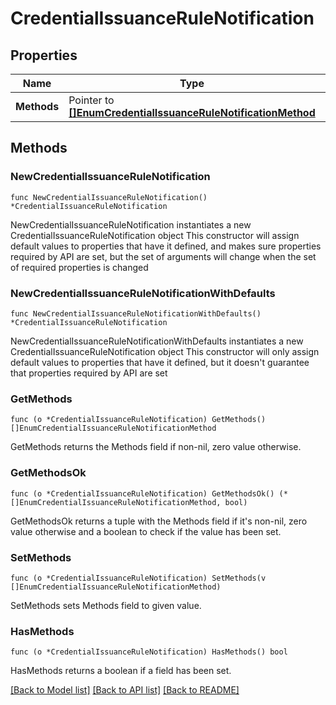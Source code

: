 # CredentialIssuanceRuleNotification

## Properties

Name | Type | Description | Notes
------------ | ------------- | ------------- | -------------
**Methods** | Pointer to [**[]EnumCredentialIssuanceRuleNotificationMethod**](EnumCredentialIssuanceRuleNotificationMethod.md) |  | [optional] 

## Methods

### NewCredentialIssuanceRuleNotification

`func NewCredentialIssuanceRuleNotification() *CredentialIssuanceRuleNotification`

NewCredentialIssuanceRuleNotification instantiates a new CredentialIssuanceRuleNotification object
This constructor will assign default values to properties that have it defined,
and makes sure properties required by API are set, but the set of arguments
will change when the set of required properties is changed

### NewCredentialIssuanceRuleNotificationWithDefaults

`func NewCredentialIssuanceRuleNotificationWithDefaults() *CredentialIssuanceRuleNotification`

NewCredentialIssuanceRuleNotificationWithDefaults instantiates a new CredentialIssuanceRuleNotification object
This constructor will only assign default values to properties that have it defined,
but it doesn't guarantee that properties required by API are set

### GetMethods

`func (o *CredentialIssuanceRuleNotification) GetMethods() []EnumCredentialIssuanceRuleNotificationMethod`

GetMethods returns the Methods field if non-nil, zero value otherwise.

### GetMethodsOk

`func (o *CredentialIssuanceRuleNotification) GetMethodsOk() (*[]EnumCredentialIssuanceRuleNotificationMethod, bool)`

GetMethodsOk returns a tuple with the Methods field if it's non-nil, zero value otherwise
and a boolean to check if the value has been set.

### SetMethods

`func (o *CredentialIssuanceRuleNotification) SetMethods(v []EnumCredentialIssuanceRuleNotificationMethod)`

SetMethods sets Methods field to given value.

### HasMethods

`func (o *CredentialIssuanceRuleNotification) HasMethods() bool`

HasMethods returns a boolean if a field has been set.


[[Back to Model list]](../README.md#documentation-for-models) [[Back to API list]](../README.md#documentation-for-api-endpoints) [[Back to README]](../README.md)


